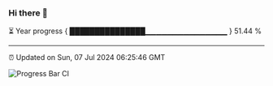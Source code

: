 ### Hi there 👋

⏳ Year progress { ███████████████▁▁▁▁▁▁▁▁▁▁▁▁▁▁▁ } 51.44 %

---

⏰ Updated on Sun, 07 Jul 2024 06:25:46 GMT

![Progress Bar CI](https://github.com/ZhaoGui/ZhaoGui/workflows/Progress%20Bar%20CI/badge.svg)
